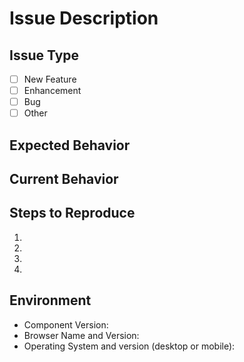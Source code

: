 <!------------------------------------------------------------------->
<!-- Please fill out the appropriate sections below as best you can. -->
<!------------------------------------------------------------------->

# Issue Description
<!-- Describe the issue as best you can. We love screenshots! -->

## Issue Type
<!-- Is this a new feature request, enhancement, bug report, other? -->
- [ ] New Feature
- [ ] Enhancement
- [ ] Bug
- [ ] Other

## Expected Behavior
<!-- Tell us how it should work -->

## Current Behavior
<!-- Tell us what happens instead of the expected behavior -->
<!-- Leave a comment "N/A" if there is no current behavior -->

<!----------------------------------------------------------------------------------->
<!-- If you are reporting a bug, please fill out the sections below. -->
<!-- Otherwise, the sections below can be deleted. -->
<!----------------------------------------------------------------------------------->

## Steps to Reproduce
<!-- Provide a link to a live example, or an unambiguous set of steps to -->
<!-- reproduce this bug. Include code to reproduce, if relevant -->
1.
2.
3.
4.

## Environment
<!-- Include as many relevant details about the environment you experienced the bug in -->
* Component Version:
* Browser Name and Version:
* Operating System and version (desktop or mobile):
